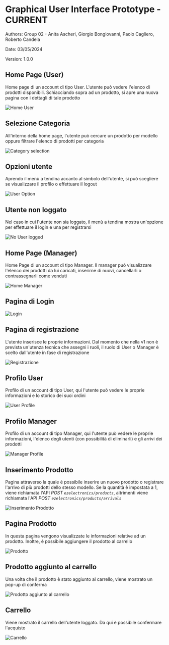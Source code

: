 # Graphical User Interface Prototype - CURRENT

Authors: Group 02 - Anita Ascheri, Giorgio Bongiovanni, Paolo Cagliero, Roberto Candela

Date: 03/05/2024

Version: 1.0.0

## Home Page (User)
Home page di un account di tipo User. L'utente può vedere l'elenco di prodotti disponibili. Schiacciando sopra ad un prodotto, si apre una nuova pagina con i dettagli di tale prodotto  

![Home User](./assets/GUIv1/1-home1.png)  

## Selezione Categoria
All'interno della home page, l'utente può cercare un prodotto per modello oppure filtrare l'elenco di prodotti per categoria

![Category selection](./assets/GUIv1/1-home2.png)

## Opzioni utente
Aprendo il menù a tendina accanto al simbolo dell'utente, si può scegliere se visualizzare il profilo o effettuare il logout

![User Option](./assets/GUIv1/1-home3.png)

## Utente non loggato
Nel caso in cui l'utente non sia loggato, il menù a tendina mostra un'opzione per effettuare il login e una per registrarsi

![No User logged](./assets/GUIv1/1-home4.png)

## Home Page (Manager)
Home Page di un account di tipo Manager. Il manager può visualizzare l'elenco dei prodotti da lui caricati, inserirne di nuovi, cancellarli o contrassegnarli come venduti

![Home Manager](./assets/GUIv1/1-home5.png)

## Pagina di Login

![Login](./assets/GUIv1/2-login1.png)

## Pagina di registrazione
L'utente inserisce le proprie informazioni. Dal momento che nella v1 non è prevista un'utenza tecnica che assegni i ruoli, il ruolo di User o Manager è scelto dall'utente in fase di registrazione

![Registrazione](./assets/GUIv1/2-login2.png)

## Profilo User
Profilo di un account di tipo User, qui l'utente può vedere le proprie informazioni e lo storico dei suoi ordini

![User Profile](./assets/GUIv1/3-profile1.png)

## Profilo Manager
Profilo di un account di tipo Manager, qui l'utente può vedere le proprie informazioni, l'elenco degli utenti (con possibilità di eliminarli) e gli arrivi dei prodotti

![Manager Profile](./assets/GUIv1/3-profile2.png)

## Inserimento Prodotto
Pagina attraverso la quale è possibile inserire un nuovo prodotto o registrare l'arrivo di più prodotti dello stesso modello. Se la quantità è impostata a 1, viene richiamata l'API _POST `ezelectronics/products`_, altrimenti viene richiamata l'API _POST `ezelectronics/products/arrivals`_

![Inserimento Prodotto](./assets/GUIv1/4-inserimento-prodotto1.png)

## Pagina Prodotto
In questa pagina vengono visualizzate le informazioni relative ad un prodotto. Inoltre, è possibile aggiungere il prodotto al carrello

![Prodotto](./assets/GUIv1/5-prodotto1.png)

## Prodotto aggiunto al carrello
Una volta che il prodotto è stato aggiunto al carrello, viene mostrato un pop-up di conferma

![Prodotto aggiunto al carrello](./assets/GUIv1/5-prodotto2.png)

## Carrello
Viene mostrato il carrello dell'utente loggato. Da qui è possibile confermare l'acquisto

![Carrello](./assets/GUIv1/6-cart1.png)

